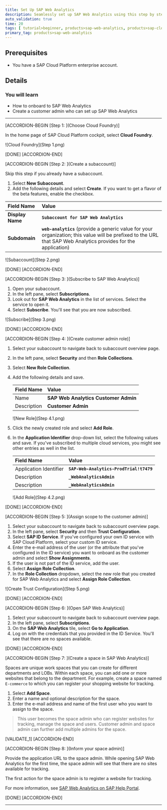 ```yaml
---
title: Set Up SAP Web Analytics
description: Seamlessly set up SAP Web Analytics using this step by step instructions.
auto_validation: true
time: 20
tags: [ tutorial>beginner, products>sap-web-analytics, products>sap-cloud-platform]
primary_tag: products>sap-web-analytics
---
```


## Prerequisites  
 - You have a SAP Cloud Platform enterprise account.

## Details
### You will learn
  - How to onboard to SAP Web Analytics
  - Create a customer admin who can set up SAP Web Analytics

---

[ACCORDION-BEGIN [Step 1: ](Choose Cloud Foundry)]

In the home page of SAP Cloud Platform cockpit, select **Cloud Foundry**.

![Cloud Foundry](Step 1.png)

[DONE]
[ACCORDION-END]

[ACCORDION-BEGIN [Step 2: ](Create a subaccount)]

Skip this step if you already have a subaccount.

1. Select **New Subaccount**.
2. Add the following details and select **Create**. If you want to get a flavor of the beta features, enable the checkbox.

|  Field Name       | Value
|  :-------------   | :-------------
|  **Display Name**     | **`Subaccount for SAP Web Analytics`**
|  **Subdomain**        | **`web-analytics`** (provide a generic value for your organization; this value will be prefixed to the URL that SAP Web Analytics provides for the application)


![Subaccount](Step 2.png)

[DONE]
[ACCORDION-END]

[ACCORDION-BEGIN [Step 3: ](Subscribe to SAP Web Analytics)]

1. Open your subaccount.
2. In the left pane, select **Subscriptions**.
3. Look out for **SAP Web Analytics** in the list of services. Select the service to open it.
4. Select **Subscribe**. You'll see that you are now subscribed.

![Subscribe](Step 3.png)

[DONE]
[ACCORDION-END]

[ACCORDION-BEGIN [Step 4: ](Create customer admin role)]

1. Select your subaccount to navigate back to subaccount overview page.

2. In the left pane, select **Security** and then **Role Collections**.

3. Select **New Role Collection**.

4. Add the following details and save.

    |  Field Name       | Value
    |  :-------------   | :-------------
    |  Name             | **SAP Web Analytics Customer Admin**
    |  Description      | **Customer Admin**

    ![New Role](Step 4.1.png)

5. Click the newly created role and select **Add Role**.

6. In the **Application Identifier** drop-down list, select the following values and save. If you've subscribed to multiple cloud services, you might see other entries as well in the list.

    |  Field Name               | Value
    |  :-------------           | :-------------
    |  Application Identifier   | **`SAP-Web-Analytics-ProdTrial!t7479`**
    |  Description              | **`_WebAnalyticsAdmin`**
    |  Description              | **`_WebAnalyticsAdmin`**

    ![Add Role](Step 4.2.png)

[DONE]
[ACCORDION-END]

[ACCORDION-BEGIN [Step 5: ](Assign scope to the customer admin)]

1. Select your subaccount to navigate back to subaccount overview page.
2. In the left pane, select **Security** and then **Trust Configuration**.
3. Select **SAP ID Service**. If you've configured your own ID service with SAP Cloud Platform, select your custom ID service.
4. Enter the e-mail address of the user (or the attribute that you've configured in the ID service) you want to onboard as the customer admin and select **Show Assignments**.
5. If the user is not part of the ID service, add the user.
6. Select **Assign Role Collection**.
7. In the **Role Collection** dropdown, select the new role that you created for SAP Web Analytics and select **Assign Role Collection**.

![Create Trust Configuration](Step 5.png)

[DONE]
[ACCORDION-END]

[ACCORDION-BEGIN [Step 6: ](Open SAP Web Analytics)]

1. Select your subaccount to navigate back to subaccount overview page.
2. In the left pane, select **Subscriptions**.
3. On the **SAP Web Analytics** tile, select **Go to Application**.
4. Log on with the credentials that you provided in the ID Service. You'll see that there are no spaces available.

[DONE]
[ACCORDION-END]

[ACCORDION-BEGIN [Step 7: ](Create a space in SAP Web Analytics)]

Spaces are unique work spaces that you can create for different departments and LOBs. Within each space, you can add one or more websites that belong to the department. For example, create a space named `E-commerce` to which you can register your shopping website for tracking.

1. Select **Add Space**.
2. Enter a name and optional description for the space.
3. Enter the e-mail address and name of the first user who you want to assign to the space.
>This user becomes the space admin who can register websites for tracking, manage the space and users. Customer admin and space admin can further add multiple admins for the space.

[VALIDATE_1]
[ACCORDION-END]

[ACCORDION-BEGIN [Step 8: ](Inform your space admin)]

Provide the application URL to the space admin. While opening SAP Web Analytics for the first time, the space admin will see that there are no sites available for tracking.

The first action for the space admin is to register a website for tracking.

For more information, see [SAP Web Analytics on SAP Help Portal](https://help.sap.com/viewer/e342b49c78c74d4e8ebc00700a791aee/Cloud/en-US/9b283b52788247a0b613b478b0842dca.html).

[DONE]
[ACCORDION-END]

---
